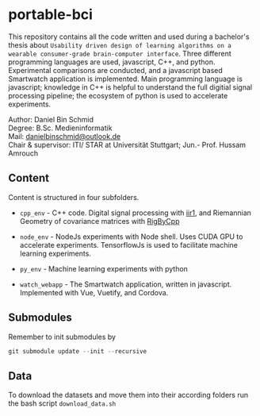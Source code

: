 # portable-bci
This repository contains all the code written and used during a bachelor's thesis about `Usability driven design of learning algorithms on a wearable consumer-grade brain-computer interface`. Three different programming languages are used, javascript, C++, and python. Experimental comparisons are conducted, and a javascript based Smartwatch application is implemented. Main programming language is javascript; knowledge in C++ is helpful to understand the full digitial signal processing pipeline; the ecosystem of python is used 
to accelerate experiments.

Author: Daniel Bin Schmid <br />
Degree: B.Sc. Medieninformatik <br />
Mail: danielbinschmid@outlook.de <br />
Chair & supervisor: ITI/ STAR at Universität Stuttgart; Jun.- Prof. Hussam Amrouch  


## Content
Content is structured in four subfolders.
- `cpp_env` - C++ code. Digital signal processing with [iir1](https://github.com/berndporr/iir1), 
and Riemannian Geometry of covariance matrices with [RigByCpp](https://github.com/tmonseigne/RIGBy-cpp)

- `node_env` - NodeJs experiments with Node shell. Uses CUDA GPU to accelerate experiments. TensorflowJs is used to facilitate machine learning experiments.

- `py_env` - Machine learning experiments with python

- `watch_webapp` - The Smartwatch application, written in javascript. Implemented with Vue, Vuetify, and Cordova.

## Submodules
Remember to init submodules by 
```s
git submodule update --init --recursive
```
## Data
To download the datasets and move them into their according folders run the bash script `download_data.sh`